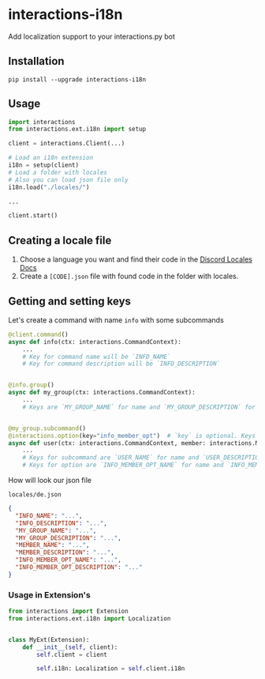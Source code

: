 # interactions-i18n
Add localization support to your interactions.py bot

## Installation

`pip install --upgrade interactions-i18n`

## Usage

```py
import interactions
from interactions.ext.i18n import setup

client = interactions.Client(...)

# Load an i18n extension
i18n = setup(client)
# Load a folder with locales
# Also you can load json file only
i18n.load("./locales/")

...

client.start()
```

## Creating a locale file

1. Choose a language you want and find their code in the [Discord Locales Docs](https://discord.com/developers/docs/reference#locales)
2. Create a `[CODE].json` file with found code in the folder with locales.

## Getting and setting keys

Let's create a command with name `info` with some subcommands

```py
@client.command()
async def info(ctx: interactions.CommandContext):
    ...
    # Key for command name will be `INFO_NAME`
    # Key for command description will be `INFO_DESCRIPTION`


@info.group()
async def my_group(ctx: interactions.CommandContext):
    ...
    # Keys are `MY_GROUP_NAME` for name and `MY_GROUP_DESCRIPTION` for description


@my_group.subcommand()
@interactions.option(key="info_member_opt")  # `key` is optional. Keys for this option you can get from option name
async def user(ctx: interactions.CommandContext, member: interactions.Member):
    ...
    # Keys for subcommand are `USER_NAME` for name and `USER_DESCRIPTION` for description
    # Keys for option are `INFO_MEMBER_OPT_NAME` for name and `INFO_MEMBER_OPT_DESCRIPTION` for description
```

How will look our json file

`locales/de.json`

```json
{
  "INFO_NAME": "...",
  "INFO_DESCRIPTION": "...",
  "MY_GROUP_NAME": "...",
  "MY_GROUP_DESCRIPTION": "...",
  "MEMBER_NAME": "...",
  "MEMBER_DESCRIPTION": "...",
  "INFO_MEMBER_OPT_NAME": "...",
  "INFO_MEMBER_OPT_DESCRIPTION": "..."
}
```

### Usage in Extension's

```py
from interactions import Extension
from interactions.ext.i18n import Localization


class MyExt(Extension):
    def __init__(self, client):
        self.client = client

        self.i18n: Localization = self.client.i18n
```
